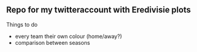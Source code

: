 ## Repo for my twitteraccount with Eredivisie plots 

Things to do

- every team their own colour (home/away?)
- comparison between seasons
